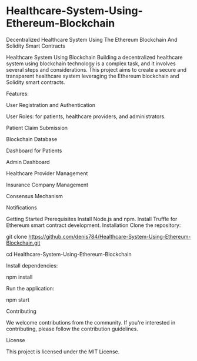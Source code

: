 # Healthcare-System-Using-Ethereum-Blockchain
Decentralized Healthcare System Using The Ethereum Blockchain And Solidity Smart Contracts


Healthcare System Using Blockchain
Building a decentralized healthcare system using blockchain technology is a complex task, and it involves several steps and considerations. This project aims to create a secure and transparent healthcare system leveraging the Ethereum blockchain and Solidity smart contracts.

Features:

User Registration and Authentication

User Roles: for patients, healthcare providers, and administrators.

Patient Claim Submission

Blockchain Database

Dashboard for Patients

Admin Dashboard

Healthcare Provider Management

Insurance Company Management

Consensus Mechanism

Notifications


Getting Started
Prerequisites
Install Node.js and npm.
Install Truffle for Ethereum smart contract development.
Installation
Clone the repository:


git clone https://github.com/denis784/Healthcare-System-Using-Ethereum-Blockchain.git

cd Healthcare-System-Using-Ethereum-Blockchain

Install dependencies:

npm install

Run the application:

npm start

Contributing

We welcome contributions from the community. If you're interested in contributing, please follow the contribution guidelines.

License

This project is licensed under the MIT License.


